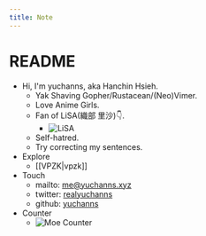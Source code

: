 ```yaml
---
title: Note
---
```

# README

* Hi, I'm yuchanns, aka Hanchin Hsieh. 
   * Yak Shaving Gopher/Rustacean/(Neo)Vimer.
   * Love Anime Girls. 
   * Fan of LiSA(織部 里沙):point_down:.
       * ![LiSA](/images/LiSA.png)
   * Self-hatred. 
   * Try correcting my sentences.
* Explore
    * [[VPZK|vpzk]]
* Touch
    * mailto: [me@yuchanns.xyz](mailto:me@yuchanns.xyz)
    * twitter: [realyuchanns](https://twitter.com/realyuchanns)
    * github: [yuchanns](https://github.com/yuchanns)
* Counter
    * ![Moe Counter](https://musume.yuchanns.xyz/yuchanns:home)


